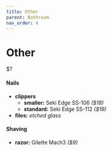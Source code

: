 ```yaml
---
title: Other
parent: Bathroom
nav_order: 4
---
```

# Other

$?

#### Nails

- **clippers** 
	- **smaller:** Seki Edge SS-106 *($18)*
	- **standard:** Seki Edge SS-112 *($19)*
- **files:** *etched glass*

#### Shaving

- **razor:** Gilette Mach3 *($9)*
